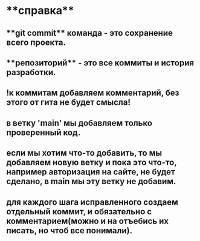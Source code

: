 <h1>**справка**</h1>
<h2>**git commit** команда - это сохранение всего проекта.</h2>
<h2>**репозиторий** - это все коммиты и история разработки.</h2>
<h2>!к коммитам добавляем комментарий, без этого от гита не будет смысла!</h2>
<h2>в ветку 'main' мы добавляем только проверенный код.</h2>
<h2>если мы хотим что-то добавить, то мы добавляем новую ветку и пока это что-то, например авторизация на сайте, не будет сделано, в main мы эту ветку не добавим.</h2>
<h2>для каждого шага исправленного создаем отдельный коммит, и обязательно с комментарием(можно и на отъебись их писать, но чтоб все понимали).</h2>
